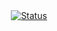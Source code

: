 <div align="center">
  <a href="https://elias.eu.org">
    <img src="https://lanyard.cnrad.dev/api/641234002023415808?showDisplayName=true&idleMessage=Offline...&hideBadges=true" alt="Status" />
  </a>
</div>
